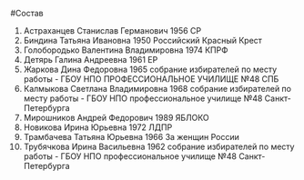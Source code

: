 #Состав
1. Астраханцев Станислав Германович 1956 СР
2. Биндина Татьяна Ивановна 1950 Российский Красный Крест
3. Голобородько Валентина Владимировна 1974 КПРФ
4. Детярь Галина Андреевна 1961 ЕР
5. Жаркова Дина Федоровна 1965 собрание избирателей по месту работы - ГБОУ НПО ПРОФЕССИОНАЛЬНОЕ УЧИЛИЩЕ №48 СПБ
6. Калмыкова Светлана Владимировна 1968 собрание избирателей по месту работы - ГБОУ НПО профессиональное училище №48 Санкт-Петербурга
7. Мирошников Андрей Федорович 1989 ЯБЛОКО
8. Новикова Ирина Юрьевна 1972 ЛДПР
9. Трамбачева Татьяна Юрьевна 1966 За женщин России
10. Трубячкова Ирина Васильевна 1962 собрание избирателей по месту работы - ГБОУ НПО профессиональное училище №48 Санкт-Петербурга
